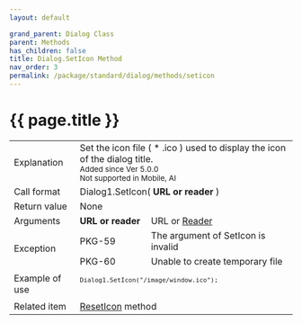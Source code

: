 ```yaml
---
layout: default

grand_parent: Dialog Class
parent: Methods
has_children: false
title: Dialog.SetIcon Method
nav_order: 3
permalink: /package/standard/dialog/methods/seticon
---
```

# {{ page.title }}

<table>
  <tr>
    <td>Explanation</td>
    <td colspan="2">Set the icon file ( * .ico ) used to display the icon of the dialog title.<br><small>Added since Ver 5.0.0<br>Not supported in Mobile, AI</small></td>
  </tr>
  <tr>
    <td>Call format</td>
    <td colspan="2">Dialog1.SetIcon( <b>URL or reader</b> )</td>
  </tr>
  <tr>
    <td>Return value</td>
    <td colspan="2">None</td>
  </tr>  
  <tr>
    <td>Arguments</td>
    <td><b>URL or reader</b></td>
    <td>URL or <a href="/base/readerwriter#reader-object">Reader</a></td>
  </tr>
  <tr>
    <td rowspan="2">Exception</td>
    <td>PKG-59</td>
    <td>The argument of SetIcon is invalid</td>
  </tr>
  <tr>
    <td>PKG-60</td>
    <td>Unable to create temporary file</td>
  </tr>
  <tr>
    <td>Example of use</td>
    <td colspan="2"><code><pre>
Dialog1.SetIcon("/image/window.ico");
    </pre></code></td>
  </tr>
  <tr>
    <td>Related item</td>
    <td colspan="2"><a href="/package/standard/dialog/methods/reseticon">ResetIcon</a> method</td>
  </tr>
</table>